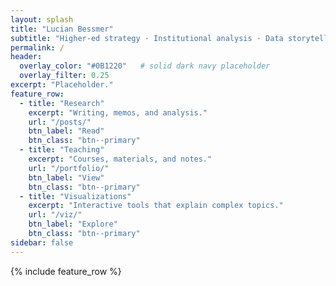 ```yaml
---
layout: splash
title: "Lucian Bessmer"
subtitle: "Higher-ed strategy · Institutional analysis · Data storytelling"
permalink: /
header:
  overlay_color: "#0B1220"   # solid dark navy placeholder
  overlay_filter: 0.25
excerpt: "Placeholder."
feature_row:
  - title: "Research"
    excerpt: "Writing, memos, and analysis."
    url: "/posts/"
    btn_label: "Read"
    btn_class: "btn--primary"
  - title: "Teaching"
    excerpt: "Courses, materials, and notes."
    url: "/portfolio/"
    btn_label: "View"
    btn_class: "btn--primary"
  - title: "Visualizations"
    excerpt: "Interactive tools that explain complex topics."
    url: "/viz/"
    btn_label: "Explore"
    btn_class: "btn--primary"
sidebar: false
---
```


{% include feature_row %}
